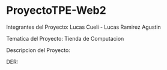 # ProyectoTPE-Web2

Integrantes del Proyecto: Lucas Cueli - Lucas Ramirez Agustin

Tematica del Proyecto: Tienda de Computacion

Descripcion del Proyecto: 


DER:
